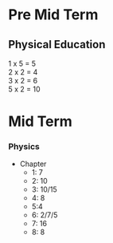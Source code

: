 # Pre Mid Term 
## Physical Education 
1 x 5 = 5  
2 x 2 = 4  
3 x 2 = 6  
5 x 2 = 10 

# Mid Term 
### Physics 
- Chapter 
    - 1: 7 
    - 2: 10 
    - 3: 10/15 
    - 4: 8 
    - 5:4
    - 6: 2/7/5
    - 7: 16 
    - 8: 8